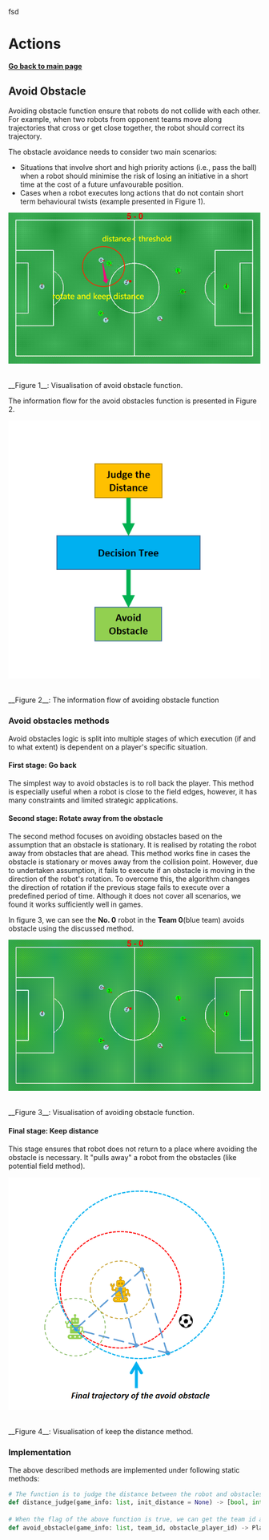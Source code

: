 fsd

# **Actions**

**[Go back to main page](../../Documentation.md)**

## Avoid Obstacle

Avoiding obstacle function ensure that robots do not collide with each other. 
For example, when two robots from opponent teams move along trajectories that cross or get close together, the robot should correct its trajectory.  

The obstacle avoidance needs to consider two main scenarios:
- Situations that involve short and high priority actions (i.e., pass the ball) 
  when a robot should minimise the risk of losing an initiative in a short time at the cost of a future unfavourable position.
- Cases when a robot executes long actions that do not contain short term behavioural twists (example presented in Figure 1).

<p align="center">
   <img src="../../Images/Avoid_obstacle.png" /><br><br>
</p>
__Figure 1__: Visualisation of avoid obstacle function.

The information flow for the avoid obstacles function is presented in Figure 2.

<p align="center">
   <img src="../../Images/avoid_obstacle_flow.png" /><br><br>
</p>
__Figure 2__: The information flow of avoiding obstacle function


  
### Avoid obstacles methods

Avoid obstacles logic is split into multiple stages of which execution (if and to what extent) is dependent on a player's specific situation.

#### First stage: Go back

The simplest way to avoid obstacles is to roll back the player. 
This method is especially useful when a robot is close to the field edges, however, it has many constraints and limited strategic applications.
        
#### Second stage: Rotate away from the obstacle

The second method focuses on avoiding obstacles based on the assumption that an obstacle is stationary.
It is realised by rotating the robot away from obstacles that are ahead. This method works fine in cases the obstacle is stationary or moves away from the collision point.
However, due to undertaken assumption, it fails to execute if an obstacle is moving in the direction of the robot's rotation. 
To overcome this, the algorithm changes the direction of rotation if the previous stage fails to execute over a predefined period of time.
Although it does not cover all scenarios, we found it works sufficiently well in games.

In figure 3, we can see the **No. 0** robot in the **Team 0**(blue team) avoids obstacle using the discussed method.

   <p align="center">
      <img src="../../Images/Avoid_obstacle.gif" /><br><br>
   </p>
__Figure 3__: Visualisation of avoiding obstacle function.


#### Final stage: Keep distance

This stage ensures that robot does not return to a place where avoiding the obstacle is necessary. 
It "pulls away" a robot from the obstacles (like potential field method).
<p align="center">
   <img src="../../Images/avoid_obstacle_theory.png" /><br><br>
</p>
__Figure 4__: Visualisation of keep the distance method.

### Implementation

The above described methods are implemented under following static methods:

```python
# The function is to judge the distance between the robot and obstacles (Teammates, opponents, ball).
def distance_judge(game_info: list, init_distance = None) -> [bool, int, int]

# When the flag of the above function is true, we can get the team id and player id from distance_judge() function and put them here so that the robot can do avoid_obstacle().
def avoid_obstacle(game_info: list, team_id, obstacle_player_id) -> PlayerCommand
```
